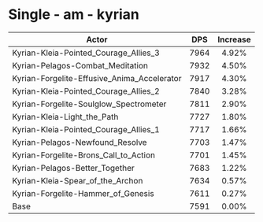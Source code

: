 # Single - am - kyrian
| Actor | DPS | Increase |
|---|:---:|:---:|
|Kyrian-Kleia-Pointed_Courage_Allies_3|7964|4.92%|
|Kyrian-Pelagos-Combat_Meditation|7932|4.50%|
|Kyrian-Forgelite-Effusive_Anima_Accelerator|7917|4.30%|
|Kyrian-Kleia-Pointed_Courage_Allies_2|7840|3.28%|
|Kyrian-Forgelite-Soulglow_Spectrometer|7811|2.90%|
|Kyrian-Kleia-Light_the_Path|7727|1.80%|
|Kyrian-Kleia-Pointed_Courage_Allies_1|7717|1.66%|
|Kyrian-Pelagos-Newfound_Resolve|7703|1.47%|
|Kyrian-Forgelite-Brons_Call_to_Action|7701|1.45%|
|Kyrian-Pelagos-Better_Together|7683|1.22%|
|Kyrian-Kleia-Spear_of_the_Archon|7634|0.57%|
|Kyrian-Forgelite-Hammer_of_Genesis|7611|0.27%|
|Base|7591|0.00%|
